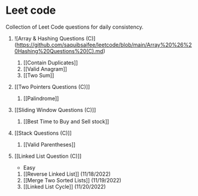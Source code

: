 # Leet code
Collection of Leet Code questions for daily consistency.

1. ![Array & Hashing Questions (C)] (https://github.com/saquibsaifee/leetcode/blob/main/Array%20%26%20Hashing%20Questions%20(C).md)
	1. [[Contain Duplicates]]
	2. [[Valid Anagram]]
	3. [[Two Sum]]

2. [[Two Pointers Questions (C)]]
	1. [[Palindrome]]

3. [[Sliding Window Questions (C)]]
	1. [[Best Time to Buy and Sell stock]]

4. [[Stack Questions (C)]]
	1. [[Valid Parentheses]]

5. [[Linked List Question (C)]]
	- Easy
	1. [[Reverse Linked List]] (11/18/2022)
	2. [[Merge Two Sorted Lists]] (11/19/2022)
	3. [[Linked List Cycle]] (11/20/2022)





